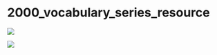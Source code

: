 # 2000_vocabulary_series_resource

![](img/2000_German_Vocabulary_For_Beginners.png)

![](img/2000_ukrainian_vocabulary_for_beginners.png)

